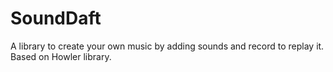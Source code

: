 SoundDaft
=========

A library to create your own music by adding sounds and record to replay it. Based on Howler library.
